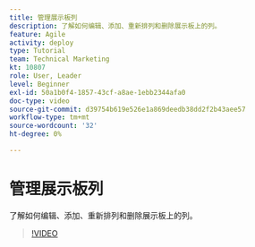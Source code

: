 ```yaml
---
title: 管理展示板列
description: 了解如何编辑、添加、重新排列和删除展示板上的列。
feature: Agile
activity: deploy
type: Tutorial
team: Technical Marketing
kt: 10807
role: User, Leader
level: Beginner
exl-id: 50a1b0f4-1857-43cf-a8ae-1ebb2344afa0
doc-type: video
source-git-commit: d39754b619e526e1a869deedb38dd2f2b43aee57
workflow-type: tm+mt
source-wordcount: '32'
ht-degree: 0%

---
```


# 管理展示板列

了解如何编辑、添加、重新排列和删除展示板上的列。

>[!VIDEO](https://video.tv.adobe.com/v/346570)
